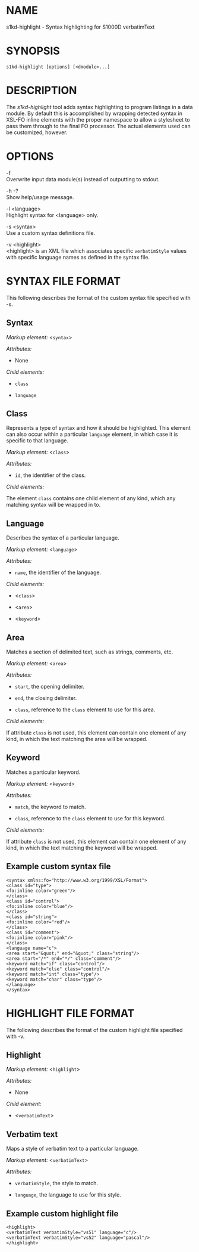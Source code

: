 NAME
====

s1kd-highlight - Syntax highlighting for S1000D verbatimText

SYNOPSIS
========

    s1kd-highlight [options] [<dmodule>...]

DESCRIPTION
===========

The *s1kd-highlight* tool adds syntax highlighting to program listings in a data module. By default this is accomplished by wrapping detected syntax in XSL-FO inline elements with the proper namespace to allow a stylesheet to pass them through to the final FO processor. The actual elements used can be customized, however.

OPTIONS
=======

-f  
Overwrite input data module(s) instead of outputting to stdout.

-h -?  
Show help/usage message.

-l &lt;language&gt;  
Highlight syntax for &lt;language&gt; only.

-s &lt;syntax&gt;  
Use a custom syntax definitions file.

-v &lt;highlight&gt;  
&lt;highlight&gt; is an XML file which associates specific `verbatimStyle` values with specific language names as defined in the syntax file.

SYNTAX FILE FORMAT
==================

This following describes the format of the custom syntax file specified with -s.

Syntax
------

*Markup element:* &lt;`syntax`&gt;

*Attributes:*

-   None

*Child elements:*

-   `class`

-   `language`

Class
-----

Represents a type of syntax and how it should be highlighted. This element can also occur within a particular `language` element, in which case it is specific to that language.

*Markup element:* &lt;`class`&gt;

*Attributes:*

-   `id`, the identifier of the class.

*Child elements:*

The element `class` contains one child element of any kind, which any matching syntax will be wrapped in to.

Language
--------

Describes the syntax of a particular language.

*Markup element:* &lt;`language`&gt;

*Attributes:*

-   `name`, the identifier of the language.

*Child elements:*

-   &lt;`class`&gt;

-   &lt;`area`&gt;

-   &lt;`keyword`&gt;

Area
----

Matches a section of delimited text, such as strings, comments, etc.

*Markup element:* &lt;`area`&gt;

*Attributes:*

-   `start`, the opening delimiter.

-   `end`, the closing delimiter.

-   `class`, reference to the `class` element to use for this area.

*Child elements:*

If attribute `class` is not used, this element can contain one element of any kind, in which the text matching the area will be wrapped.

Keyword
-------

Matches a particular keyword.

*Markup element:* &lt;`keyword`&gt;

*Attributes:*

-   `match`, the keyword to match.

-   `class`, reference to the `class` element to use for this keyword.

*Child elements:*

If attribute `class` is not used, this element can contain one element of any kind, in which the text matching the keyword will be wrapped.

Example custom syntax file
--------------------------

    <syntax xmlns:fo="http://www.w3.org/1999/XSL/Format">
    <class id="type">
    <fo:inline color="green"/>
    </class>
    <class id="control">
    <fo:inline color="blue"/>
    </class>
    <class id="string">
    <fo:inline color="red"/>
    </class>
    <class id="comment">
    <fo:inline color="pink"/>
    </class>
    <language name="c">
    <area start="&quot;" end="&quot;" class="string"/>
    <area start="/*" end="*/" class="comment"/>
    <keyword match="if" class="control"/>
    <keyword match="else" class="control"/>
    <keyword match="int" class="type"/>
    <keyword match="char" class="type"/>
    </language>
    </syntax>

HIGHLIGHT FILE FORMAT
=====================

The following describes the format of the custom highlight file specified with -v.

Highlight
---------

*Markup element:* &lt;`highlight`&gt;

*Attributes:*

-   None

*Child element:*

-   &lt;`verbatimText`&gt;

Verbatim text
-------------

Maps a style of verbatim text to a particular language.

*Markup element:* &lt;`verbatimText`&gt;

*Attributes:*

-   `verbatimStyle`, the style to match.

-   `language`, the language to use for this style.

Example custom highlight file
-----------------------------

    <highlight>
    <verbatimText verbatimStyle="vs51" language="c"/>
    <verbatimText verbatimStyle="vs52" language="pascal"/>
    </highlight>
